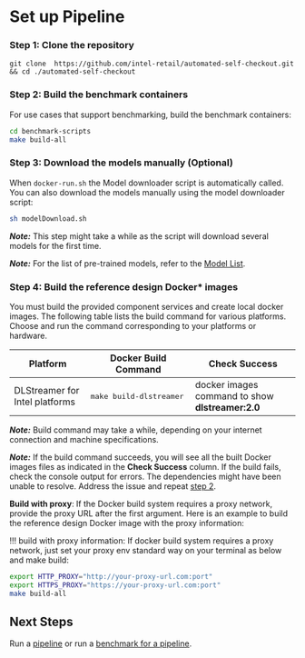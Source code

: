 # Set up Pipeline

### Step 1: Clone the repository

```
git clone  https://github.com/intel-retail/automated-self-checkout.git && cd ./automated-self-checkout
```

### Step 2: Build the benchmark containers

For use cases that support benchmarking, build the benchmark containers:

```bash
cd benchmark-scripts
make build-all
```

### Step 3: Download the models manually (Optional)

When `docker-run.sh` the Model downloader script is automatically called. You can also download the models manually using the model downloader script:

```bash
sh modelDownload.sh
```

**_Note:_**  This step might take a while as the script will download several models for the first time.

**_Note:_**  For the list of pre-trained models, refer to the [Model List](https://github.com/intel-retail/automated-self-checkout/blob/main/configs/dlstreamer/models/2022/models.list.yml).

### Step 4: Build the reference design Docker* images

You must build the provided component services and create local docker images. The following table lists the build command for various platforms. Choose and run the command corresponding to your platforms or hardware.

| Platform                                   | Docker Build Command       | Check Success                                     |
| ------------------------------------------ | -------------------------- |---------------------------------------------------|
| DLStreamer for Intel platforms  | <pre>make build-dlstreamer</pre> | docker images command to show <b>dlstreamer:2.0</b> |

**_Note:_** Build command may take a while, depending on your internet connection and machine specifications.

**_Note:_** If the build command succeeds, you will see all the built Docker images files as indicated in the **Check Success** column. If the build fails, check the console output for errors. The dependencies might have been unable to resolve. Address the issue and repeat [step 2](/pipelinesetup.md#step-2).

**Build with proxy**: If the Docker build system requires a proxy network, provide the proxy URL after the first argument. Here is an example to build the reference design Docker image with the proxy information:

!!! build with proxy information:
    If docker build system requires a proxy network, just set your proxy env standard way on your terminal as below and make build:
```bash
export HTTP_PROXY="http://your-proxy-url.com:port"
export HTTPS_PROXY="https://your-proxy-url.com:port"
make build-all
```

## Next Steps

Run a [pipeline](./pipelinerun.md) or run a [benchmark for a pipeline](./pipelinebenchmarking.md).
